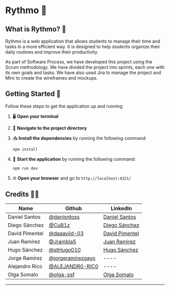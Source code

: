 # Rythmo 🚀

## What is Rythmo? 🤔
Rythmo is a web application that allows students to manage their time and tasks in a more efficient way. It is designed to help students organize their daily routines and improve their productivity.

As part of Software Process, we have developed this project using the Scrum methodology. We have divided the project into sprints, each one with its own goals and tasks. We have also used Jira to manage the project and Miro to create the wireframes and mockups.

## Getting Started 🚀

Follow these steps to get the application up and running:

1. 🖥️ **Open your terminal**
2. 📁 **Navigate to the project directory**
3. 📥 **Install the dependencies** by running the following command: 
    ```bash
    npm install
    ```

4. 🚀 **Start the application** by running the following command: 
    ```bash
    npm run dev
    ```

5. 🌐 **Open your browser** and go to `http://localhost:4321/`

## Credits 👨‍💻
|      Name      |                           Github                         |                                   LinkedIn                                      |
| -------------- | -------------------------------------------------------- | ------------------------------------------------------------------------------- |
| Daniel Santos  | [@danisntoss](https://github.com/danisntoss)             | [Daniel Santos](https://www.linkedin.com/in/danisntoss/)                      |
| Diego Sánchez  | [@CuB1z](https://github.com/CuB1z)                       | [Diego Sánchez](https://www.linkedin.com/in/cub1z/)                             |
| David Pimentel | [@daaaviid-03](https://github.com/daaaviid-03)           | [David Pimentel](https://www.linkedin.com/in/david-pimentel-montes/)            |
| Juan Ramírez   | [@Jrambla5](https://github.com/Jrambla5)                 | [Juan Ramírez](https://www.linkedin.com/in/juan-ram%C3%ADrez-blanco-1440a723a/) |
| Hugo Sánchez   | [@stHugo010](https://github.com/stHugo010)               | [Hugo Sánchez](https://www.linkedin.com/in/hugo-sanchez-torres-013b97252/)      |
| Jorge Ramírez  | [@jorgeramirezgayo](https://github.com/jorgeramirezgayo) | ----                                                                            |
| Alejandro Rico | [@ALEJANDR0-RIC0](https://github.com/ALEJANDR0-RIC0)     | ----                                                                            |
| Olga Somalo    | [@olga-ssf](https://github.com/olga-ssf)                 | [Olga Somalo](https://www.linkedin.com/in/olga-somalo-serrano-88620331b/)       |

---
